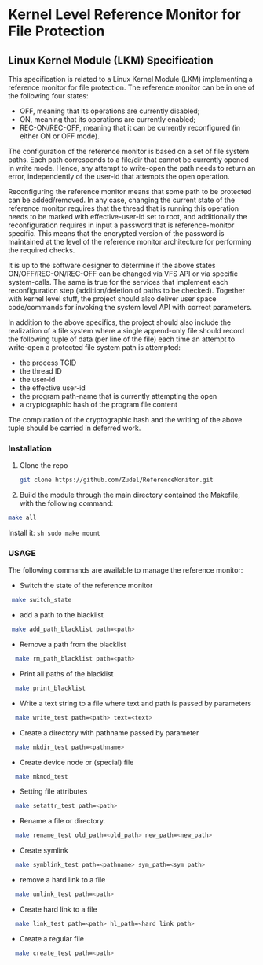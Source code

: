 # Kernel Level Reference Monitor for File Protection 

## Linux Kernel Module (LKM) Specification

This specification is related to a Linux Kernel Module (LKM) implementing a reference monitor for file protection. The reference monitor can be in one of the following four states:

- OFF, meaning that its operations are currently disabled;
- ON, meaning that its operations are currently enabled;
- REC-ON/REC-OFF, meaning that it can be currently reconfigured (in either ON or OFF mode).

The configuration of the reference monitor is based on a set of file system paths. Each path corresponds to a file/dir that cannot be currently opened in write mode. 
Hence, any attempt to write-open the path needs to return an error, independently of the user-id that attempts the open operation.

Reconfiguring the reference monitor means that some path to be protected can be added/removed. 
In any case, changing the current state of the reference monitor requires that the thread that is running this operation needs to be marked with effective-user-id set to root, and additionally the reconfiguration requires in input a password that is reference-monitor specific. 
This means that the encrypted version of the password is maintained at the level of the reference monitor architecture for performing the required checks.

It is up to the software designer to determine if the above states ON/OFF/REC-ON/REC-OFF can be changed via VFS API or via specific system-calls. 
The same is true for the services that implement each reconfiguration step (addition/deletion of paths to be checked). 
Together with kernel level stuff, the project should also deliver user space code/commands for invoking the system level API with correct parameters.

In addition to the above specifics, the project should also include the realization of a file system where a single append-only file should record the following tuple of data (per line of the file) each time an attempt to write-open a protected file system path is attempted:

- the process TGID
- the thread ID
- the user-id
- the effective user-id
- the program path-name that is currently attempting the open
- a cryptographic hash of the program file content

The computation of the cryptographic hash and the writing of the above tuple should be carried in deferred work.

### Installation
1. Clone the repo
   ```sh
   git clone https://github.com/Zudel/ReferenceMonitor.git
   ```
2.  Build the module through the main directory contained the Makefile, with the following command:
   ```sh
   make all
   ```
   Install it:
    ```sh
   sudo make mount
    ```


### USAGE
The following commands are available to manage the reference monitor:

* Switch the state of the reference monitor
 ```sh
  make switch_state
  ```
  
  * add a path to the blacklist
 ```sh
  make add_path_blacklist path=<path>
  ```

* Remove a path from the blacklist
```sh
  make rm_path_blacklist path=<path>
  ```

* Print all paths of the blacklist
```sh
  make print_blacklist
  ```

* Write a text string to a file where text and path is passed by parameters
```sh
  make write_test path=<path> text=<text>
  ```

* Create a directory with pathname passed by parameter
```sh
  make mkdir_test path=<pathname>
  ```

* Create device node or (special) file
```sh
  make mknod_test 
  ```

* Setting file attributes 
```sh
  make setattr_test path=<path>
  ```

* Rename a file or directory. 
```sh 
  make rename_test old_path=<old_path> new_path=<new_path>
  ```

* Create symlink
```sh
  make symblink_test path=<pathname> sym_path=<sym path>
  ```

* remove a hard link to a file
```sh
  make unlink_test path=<path>
  ```

* Create hard link to a file
```sh
  make link_test path=<path> hl_path=<hard link path> 
  ```

*  Create a regular file
```sh
  make create_test path=<path>
  ```





